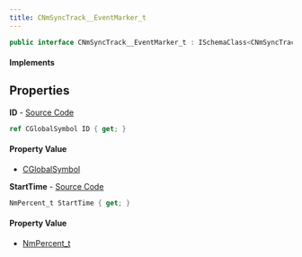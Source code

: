 ```yaml
---
title: CNmSyncTrack__EventMarker_t
---
```


```csharp
public interface CNmSyncTrack__EventMarker_t : ISchemaClass<CNmSyncTrack__EventMarker_t>, ISchemaField, ISchemaClass, INativeHandle
```

#### Implements

## Properties

**ID** - [Source Code](https://github.com/swiftly-solution/swiftlys2/blob/master/managed/src/SwiftlyS2.Generated/Schemas/Interfaces/CNmSyncTrack__EventMarker_t.cs#L18)

```csharp
ref CGlobalSymbol ID { get; }
```

#### Property Value

- [CGlobalSymbol](/docs/api/shared/natives/cglobalsymbol)

**StartTime** - [Source Code](https://github.com/swiftly-solution/swiftlys2/blob/master/managed/src/SwiftlyS2.Generated/Schemas/Interfaces/CNmSyncTrack__EventMarker_t.cs#L16)

```csharp
NmPercent_t StartTime { get; }
```

#### Property Value

- [NmPercent_t](/docs/api/shared/schemadefinitions/nmpercent_t)

